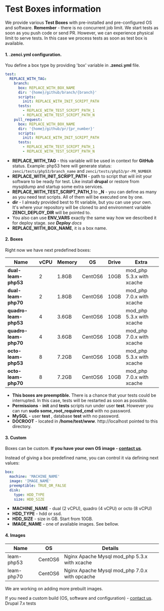 # Test Boxes information

We provide various **Test Boxes** with pre-installed and pre-configured OS and software.
**Remember** - there is no concurrent job limit. We start tests as soon as you push code or send PR.
However, we can experience physical limit to serve tests. In this case we process tests as soon as test box is available.

#### 1. .zenci.yml configuration.
You define a box type by providing 'box' variable in **.zenci.yml** file.

```yaml
test:
  REPLACE_WITH_TAG:
    branch:
      box: REPLACE_WITH_BOX_NAME
      dir: '{home}/github/branch/{branch}'
      scripts:
        init: REPLACE_WITH_INIT_SCRIPT_PATH
      tests:
        - REPLACE_WITH_TEST_SCRIPT_PATH_1
        - REPLACE_WITH_TEST_SCRIPT_PATH_N
    pull_request:
      box: REPLACE_WITH_BOX_NAME
      dir: '{home}/github/pr/{pr_number}'
      scripts:
        init: REPLACE_WITH_INIT_SCRIPT_PATH
      tests:
        - REPLACE_WITH_TEST_SCRIPT_PATH_1
        - REPLACE_WITH_TEST_SCRIPT_PATH_N
```

- **REPLACE_WITH_TAG** - this variable will be used in context for **GitHub** status. Example: php53 here will generate status: `zenci/tests/php53/branch_name` and  `zenci/tests/php53/pr-PR_NUMBER`
- **REPLACE_WITH_INIT_SCRIPT_PATH** - path to script that will init your software to be ready for test. Like install **drupal** or restore from mysqldump and startup some extra services.
- **REPLACE_WITH_TEST_SCRIPT_PATH_1** to **_N** - you can define as many as you need test scripts. All of them will be executed one by one.
- **dir** - I already provided best to fit variable, but you can use your own. It's where your repository will be cloned to and environment variable **ZENCI_DEPLOY_DIR** will be pointed to.
- You also can use **ENV_VARS** exactly the same way how we described it for deploy stage. *see **Deploy** docs*
- **REPLACE_WITH_BOX_NAME**, it is a box name. 

#### 2. Boxes

Right now we have next predefined boxes:

Name | vCPU | Memory | OS | Drive | Extra 
------- | ------- | ------- | ------- | ------- | ------- | 
**dual-leam-php53** | 2 | 1.8GB | CentOS6 | 10GB | mod_php 5.3.x with xcache
**dual-leam-php70** | 2 | 1.8GB | CentOS6 | 10GB | mod_php 7.0.x with xcache
**quadro-leam-php53** | 4 | 3.6GB | CentOS6 | 10GB | mod_php 5.3.x with xcache
**quadro-leam-php70** | 4 | 3.6GB | CentOS6 | 10GB | mod_php 7.0.x with xcache
**octo-leam-php53** | 8 | 7.2GB | CentOS6 | 10GB | mod_php 5.3.x with xcache
**octo-leam-php70**  | 8 | 7.2GB | CentOS6 | 10GB | mod_php 7.0.x with xcache

- **This boxes are preemptible.**  There is a chance that your tests could be interrupted. In this case, tests will be restarted as soon as possible.
- **Permissions** - **init** and **tests** scripts run under user **test**. However you can run **sudo some_root_required_cmd** with no password. 
- **MySQL** -  user **test** , database **test** with no password. 
- **DOCROOT** -  located in **/home/test/www**. http://localhost pointed to this directory.

#### 3. Custom

Boxes can be custom. **If you have your own OS image - [contact us](https://zen.ci/contact)**.

Instead of giving a box predefined name, you can control it via defining next values:
```yaml
box: 
  machine: 'MACHINE_NAME'
  image: 'IMAGE_NAME'
  preemptible: TRUE_OR_FALSE
  disk:
    type: HDD_TYPE
    size: HDD_SIZE
```

- **MACHINE_NAME** - dual (2 vCPU), quadro (4 vCPU) or octo (8 vCPU)
- **HDD_TYPE** - hdd or ssd.
- **HDD_SIZE** - size in GB. Start from 10GB.
- **IMAGE_NAME** - one of available images. See bellow.

#### 4. Images

Name | OS | Details
------- | ------- | -------
leam-php53 | CentOS6 | Nginx Apache Mysql mod_php 5.3.x with xcache
leam-php70 | CentOS6 | Nginx Apache Mysql mod_php 7.0.x with opcache

We are working on adding more prebuilt images.

If you need a custom build (OS, software and configuration) - [contact us](https://zen.ci/contact).
Drupal 7.x tests
